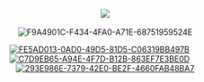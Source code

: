 <div align="center">

![](https://komarev.com/ghpvc/?username=vampaku&label=VIEWERS&color=lightgrey&style=flat&base=600)‎
  
![F9A4901C-F434-4FA0-A71E-68751959524E](https://github.com/user-attachments/assets/4e34f0f3-62fb-46de-a64b-332719e6f5a6)

[![FE5AD013-0AD0-49D5-81D5-C06319BB497B](https://github.com/user-attachments/assets/d216bacc-3550-466c-a263-2f645136f433)](https://rentry.co/vkaru)‎‎ ‎ ‎ ‎ ‎ ‎ [![C7D9EB65-A94E-4F7D-B12B-863EF7E3BE0D](https://github.com/user-attachments/assets/513704d1-276c-4e67-9609-9c52c78a51e7)](https://vampaku.atabook.org) ‎ ‎ ‎ ‎ ‎ [![293E986E-7379-42E0-BE2F-4660FAB48BA7](https://github.com/user-attachments/assets/b3591d6d-d798-4423-ab07-d75270cc72db)](https://rentry.co/more-marsh)‎‎




